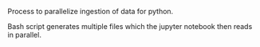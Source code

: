 Process to parallelize ingestion of data for python.

Bash script generates multiple files which the jupyter notebook then reads in parallel.